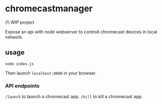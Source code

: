 # chromecastmanager

/!\ WIP project

Expose an api with node webserver to controll chromecast devices in local network.

## usage

`node index.js`

Then launch `localhost:8080` in your browser.

### API endpoints

`/launch` to launch a chromecast app.
`/kill` to kill a chromecast app.
